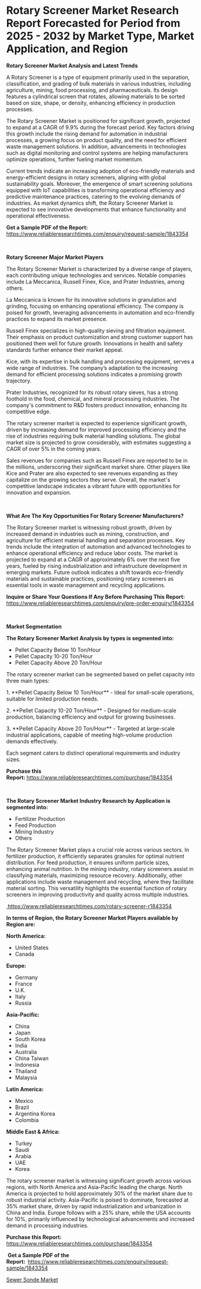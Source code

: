 <p><h1>Rotary Screener Market Research Report Forecasted for Period from 2025 -  2032 by Market Type, Market Application, and Region</h1></p><p><strong>Rotary Screener Market Analysis and Latest Trends</strong></p>
<p><p>A Rotary Screener is a type of equipment primarily used in the separation, classification, and grading of bulk materials in various industries, including agriculture, mining, food processing, and pharmaceuticals. Its design features a cylindrical screen that rotates, allowing materials to be sorted based on size, shape, or density, enhancing efficiency in production processes.</p><p>The Rotary Screener Market is positioned for significant growth, projected to expand at a CAGR of 9.9% during the forecast period. Key factors driving this growth include the rising demand for automation in industrial processes, a growing focus on product quality, and the need for efficient waste management solutions. In addition, advancements in technologies such as digital monitoring and control systems are helping manufacturers optimize operations, further fueling market momentum. </p><p>Current trends indicate an increasing adoption of eco-friendly materials and energy-efficient designs in rotary screeners, aligning with global sustainability goals. Moreover, the emergence of smart screening solutions equipped with IoT capabilities is transforming operational efficiency and predictive maintenance practices, catering to the evolving demands of industries. As market dynamics shift, the Rotary Screener Market is expected to see innovative developments that enhance functionality and operational effectiveness.</p></p>
<p><strong>Get a Sample PDF of the Report:&nbsp;</strong> <a href="https://www.reliableresearchtimes.com/enquiry/request-sample/1843354?utm_campaign=2104&utm_medium=2&utm_source=Github&utm_content=ia&utm_term=22022025&utm_id=rotary-screener">https://www.reliableresearchtimes.com/enquiry/request-sample/1843354</a></p>
<p>&nbsp;</p>
<p><strong>Rotary Screener Major Market Players</strong></p>
<p><p>The Rotary Screener Market is characterized by a diverse range of players, each contributing unique technologies and services. Notable companies include La Meccanica, Russell Finex, Kice, and Prater Industries, among others. </p><p>La Meccanica is known for its innovative solutions in granulation and grinding, focusing on enhancing operational efficiency. The company is poised for growth, leveraging advancements in automation and eco-friendly practices to expand its market presence.</p><p>Russell Finex specializes in high-quality sieving and filtration equipment. Their emphasis on product customization and strong customer support has positioned them well for future growth. Innovations in health and safety standards further enhance their market appeal.</p><p>Kice, with its expertise in bulk handling and processing equipment, serves a wide range of industries. The company’s adaptation to the increasing demand for efficient processing solutions indicates a promising growth trajectory. </p><p>Prater Industries, recognized for its robust rotary sieves, has a strong foothold in the food, chemical, and mineral processing industries. The company's commitment to R&D fosters product innovation, enhancing its competitive edge.</p><p>The rotary screener market is expected to experience significant growth, driven by increasing demand for improved processing efficiency and the rise of industries requiring bulk material handling solutions. The global market size is projected to grow considerably, with estimates suggesting a CAGR of over 5% in the coming years.</p><p>Sales revenues for companies such as Russell Finex are reported to be in the millions, underscoring their significant market share. Other players like Kice and Prater are also expected to see revenues expanding as they capitalize on the growing sectors they serve. Overall, the market's competitive landscape indicates a vibrant future with opportunities for innovation and expansion.</p></p>
<p>&nbsp;</p>
<p><strong>What Are The Key Opportunities For Rotary Screener Manufacturers?</strong></p>
<p><p>The Rotary Screener market is witnessing robust growth, driven by increased demand in industries such as mining, construction, and agriculture for efficient material handling and separation processes. Key trends include the integration of automation and advanced technologies to enhance operational efficiency and reduce labor costs. The market is projected to expand at a CAGR of approximately 6% over the next five years, fueled by rising industrialization and infrastructure development in emerging markets. Future outlook indicates a shift towards eco-friendly materials and sustainable practices, positioning rotary screeners as essential tools in waste management and recycling applications.</p></p>
<p><strong>Inquire or Share Your Questions If Any Before Purchasing This Report:</strong> <a href="https://www.reliableresearchtimes.com/enquiry/pre-order-enquiry/1843354?utm_campaign=2104&utm_medium=2&utm_source=Github&utm_content=ia&utm_term=22022025&utm_id=rotary-screener">https://www.reliableresearchtimes.com/enquiry/pre-order-enquiry/1843354</a></p>
<p>&nbsp;</p>
<p><strong>Market Segmentation</strong></p>
<p><strong>The Rotary Screener Market Analysis by types is segmented into:</strong></p>
<p><ul><li>Pellet Capacity Below 10 Ton/Hour</li><li>Pellet Capacity 10-20 Ton/Hour</li><li>Pellet Capacity Above 20 Ton/Hour</li></ul></p>
<p><p>The rotary screener market can be segmented based on pellet capacity into three main types: </p><p>1. **Pellet Capacity Below 10 Ton/Hour** - Ideal for small-scale operations, suitable for limited production needs.</p><p>2. **Pellet Capacity 10-20 Ton/Hour** - Designed for medium-scale production, balancing efficiency and output for growing businesses.</p><p>3. **Pellet Capacity Above 20 Ton/Hour** - Targeted at large-scale industrial applications, capable of meeting high-volume production demands effectively. </p><p>Each segment caters to distinct operational requirements and industry sizes.</p></p>
<p><strong>Purchase this Report:&nbsp;</strong><a href="https://www.reliableresearchtimes.com/purchase/1843354?utm_campaign=2104&utm_medium=2&utm_source=Github&utm_content=ia&utm_term=22022025&utm_id=rotary-screener">https://www.reliableresearchtimes.com/purchase/1843354</a></p>
<p>&nbsp;</p>
<p><strong>The Rotary Screener Market Industry Research by Application is segmented into:</strong></p>
<p><ul><li>Fertilizer Production</li><li>Feed Production</li><li>Mining Industry</li><li>Others</li></ul></p>
<p><p>The Rotary Screener Market plays a crucial role across various sectors. In fertilizer production, it efficiently separates granules for optimal nutrient distribution. For feed production, it ensures uniform particle sizes, enhancing animal nutrition. In the mining industry, rotary screeners assist in classifying materials, maximizing resource recovery. Additionally, other applications include waste management and recycling, where they facilitate material sorting. This versatility highlights the essential function of rotary screeners in improving productivity and quality across multiple industries.</p></p>
<p><a href="https://www.reliableresearchtimes.com/rotary-screener-r1843354?utm_campaign=2104&utm_medium=2&utm_source=Github&utm_content=ia&utm_term=22022025&utm_id=rotary-screener">&nbsp;https://www.reliableresearchtimes.com/rotary-screener-r1843354</a></p>
<p><strong>In terms of Region, the Rotary Screener Market Players available by Region are:</strong></p>
<p>
    <p> <strong> North America: </strong>
        <ul>
            <li>United States</li>
            <li>Canada</li>
        </ul>
        </p> 
    <p> <strong> Europe: </strong>
        <ul>
            <li>Germany</li>
            <li>France</li>
            <li>U.K.</li>
            <li>Italy</li>
            <li>Russia</li>
        </ul>
        </p> 
    <p> <strong> Asia-Pacific: </strong>
        <ul>
            <li>China</li>
            <li>Japan</li>
            <li>South Korea</li>
            <li>India</li>
            <li>Australia</li>
            <li>China Taiwan</li>
            <li>Indonesia</li>
            <li>Thailand</li>
            <li>Malaysia</li>
        </ul>
        </p> 
    <p> <strong> Latin America: </strong>
        <ul>
            <li>Mexico</li>
            <li>Brazil</li>
            <li>Argentina Korea</li>
            <li>Colombia</li>
        </ul>
        </p> 
    <p> <strong> Middle East & Africa: </strong>
        <ul>
            <li>Turkey</li>
            <li>Saudi</li>
            <li>Arabia</li>
            <li>UAE</li>
            <li>Korea</li>
        </ul>
    </p>
    </p>
<p><p>The rotary screener market is witnessing significant growth across various regions, with North America and Asia-Pacific leading the charge. North America is projected to hold approximately 30% of the market share due to robust industrial activity. Asia-Pacific is poised to dominate, forecasted at 35% market share, driven by rapid industrialization and urbanization in China and India. Europe follows with a 25% share, while the USA accounts for 10%, primarily influenced by technological advancements and increased demand in processing industries.</p></p>
<p><strong>Purchase this Report: </strong><a href="https://www.reliableresearchtimes.com/purchase/1843354?utm_campaign=2104&utm_medium=2&utm_source=Github&utm_content=ia&utm_term=22022025&utm_id=rotary-screener">https://www.reliableresearchtimes.com/purchase/1843354</a></p>
<p>&nbsp;<strong>Get a Sample PDF of the Report:&nbsp;&nbsp;</strong><a href="https://www.reliableresearchtimes.com/enquiry/request-sample/1843354?utm_campaign=2104&utm_medium=2&utm_source=Github&utm_content=ia&utm_term=22022025&utm_id=rotary-screener">https://www.reliableresearchtimes.com/enquiry/request-sample/1843354</a></p>
<p><strong></strong></p>
<p><p><a href="https://github.com/GenaGaines34/Market-Research-Report-List-1/blob/main/sewer-sonde-market.md?utm_campaign=2104&utm_medium=2&utm_source=Github&utm_content=ia&utm_term=22022025&utm_id=rotary-screener">Sewer Sonde Market</a></p></p>